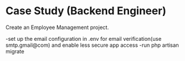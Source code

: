# Case Study (Backend Engineer)
Create an Employee Management project.

-set up the email configuration in .env for email verification(use smtp.gmail@com) and enable less secure app access
-run php artisan migrate
